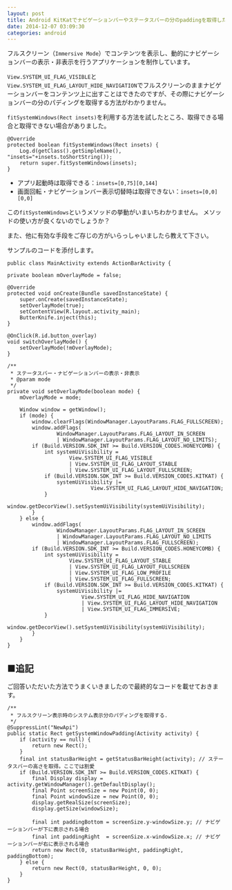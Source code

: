 ```yaml
---
layout: post
title: Android KitKatでナビゲーションバーやステータスバーの分のpaddingを取得したい
date: 2014-12-07 03:09:30
categories: android
---
```

<!-- {% raw %} -->
<p>フルスクリーン（<code>Immersive Mode</code>）でコンテンツを表示し、動的にナビゲーションバーの表示・非表示を行うアプリケーションを制作しています。</p>

<p><code>View.SYSTEM_UI_FLAG_VISIBLE</code>と<code>View.SYSTEM_UI_FLAG_LAYOUT_HIDE_NAVIGATION</code>でフルスクリーンのままナビゲーションバーをコンテンツ上に出すことはできたのですが、その際にナビゲーションバーの分のパディングを取得する方法がわかりません。</p>

<p><code>fitSystemWindows(Rect insets)</code>を利用する方法を試したところ、取得できる場合と取得できない場合がありました。</p>

<pre><code>@Override
protected boolean fitSystemWindows(Rect insets) {
    Log.d(getClass().getSimpleName(), "insets="+insets.toShortString());
    return super.fitSystemWindows(insets);
}
</code></pre>

<ul>
<li>アプリ起動時は取得できる：<code>insets=[0,75][0,144]</code></li>
<li>画面回転・ナビゲーションバー表示切替時は取得できない：<code>insets=[0,0][0,0]</code></li>
</ul>

<p>この<code>fitSystemWindows</code>というメソッドの挙動がいまいちわかりません。
メソッドの使い方が良くないのでしょうか？</p>

<p>また、他に有効な手段をご存じの方がいらっしゃいましたら教えて下さい。</p>

<p>サンプルのコードを添付します。</p>

<pre><code>public class MainActivity extends ActionBarActivity {

private boolean mOverlayMode = false;

@Override
protected void onCreate(Bundle savedInstanceState) {
    super.onCreate(savedInstanceState);
    setOverlayMode(true);
    setContentView(R.layout.activity_main);
    ButterKnife.inject(this);
}

@OnClick(R.id.button_overlay)
void switchOverlayMode() {
    setOverlayMode(!mOverlayMode);
}

/**
 * ステータスバー・ナビゲーションバーの表示・非表示
 * @param mode
 */
private void setOverlayMode(boolean mode) {
    mOverlayMode = mode;

    Window window = getWindow();
    if (mode) {
        window.clearFlags(WindowManager.LayoutParams.FLAG_FULLSCREEN);
        window.addFlags(
                WindowManager.LayoutParams.FLAG_LAYOUT_IN_SCREEN 
                | WindowManager.LayoutParams.FLAG_LAYOUT_NO_LIMITS);
        if (Build.VERSION.SDK_INT &gt;= Build.VERSION_CODES.HONEYCOMB) {
            int systemUiVisibility = 
                    View.SYSTEM_UI_FLAG_VISIBLE
                    | View.SYSTEM_UI_FLAG_LAYOUT_STABLE
                    | View.SYSTEM_UI_FLAG_LAYOUT_FULLSCREEN;
            if (Build.VERSION.SDK_INT &gt;= Build.VERSION_CODES.KITKAT) {
                systemUiVisibility |= 
                           View.SYSTEM_UI_FLAG_LAYOUT_HIDE_NAVIGATION;
            }
            window.getDecorView().setSystemUiVisibility(systemUiVisibility);
        }
    } else {
        window.addFlags(
                WindowManager.LayoutParams.FLAG_LAYOUT_IN_SCREEN 
                | WindowManager.LayoutParams.FLAG_LAYOUT_NO_LIMITS
                | WindowManager.LayoutParams.FLAG_FULLSCREEN);
        if (Build.VERSION.SDK_INT &gt;= Build.VERSION_CODES.HONEYCOMB) {
            int systemUiVisibility =
                    View.SYSTEM_UI_FLAG_LAYOUT_STABLE
                    | View.SYSTEM_UI_FLAG_LAYOUT_FULLSCREEN
                    | View.SYSTEM_UI_FLAG_LOW_PROFILE
                    | View.SYSTEM_UI_FLAG_FULLSCREEN;
            if (Build.VERSION.SDK_INT &gt;= Build.VERSION_CODES.KITKAT) {
                systemUiVisibility |= 
                        View.SYSTEM_UI_FLAG_HIDE_NAVIGATION
                        | View.SYSTEM_UI_FLAG_LAYOUT_HIDE_NAVIGATION
                        | View.SYSTEM_UI_FLAG_IMMERSIVE;
            }
            window.getDecorView().setSystemUiVisibility(systemUiVisibility);
        }
    }
}
</code></pre>

<h2>■追記</h2>

<p>ご回答いただいた方法でうまくいきましたので最終的なコードを載せておきます。</p>

<pre><code>/**
 * フルスクリーン表示時のシステム表示分のパディングを取得する.
 */
@SuppressLint("NewApi")
public static Rect getSystemWindowPadding(Activity activity) {
    if (activity == null) { 
        return new Rect();
    }
    final int statusBarHeight = getStatusBarHeight(activity); // ステータスバーの高さを取得。ここでは割愛
    if (Build.VERSION.SDK_INT &gt;= Build.VERSION_CODES.KITKAT) {
        final Display display = activity.getWindowManager().getDefaultDisplay();
        final Point screenSize = new Point(0, 0);
        final Point windowSize = new Point(0, 0);
        display.getRealSize(screenSize);
        display.getSize(windowSize);

        final int paddingBottom = screenSize.y-windowSize.y; // ナビゲーションバーが下に表示される場合
        final int paddingRight  = screenSize.x-windowSize.x; // ナビゲーションバーが右に表示される場合
        return new Rect(0, statusBarHeight, paddingRight, paddingBottom);
    } else {
        return new Rect(0, statusBarHeight, 0, 0);
    }
}
</code></pre>
<!-- {% endraw %} -->
